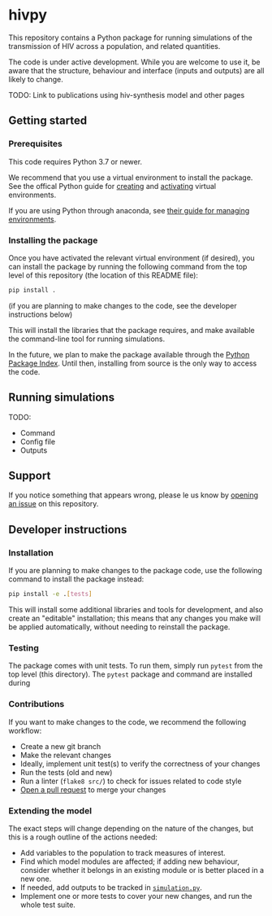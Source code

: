 # hivpy

This repository contains a Python package for running simulations
of the transmission of HIV across a population, and related quantities.

The code is under active development. While you are welcome to use it,
be aware that the structure, behaviour and interface (inputs and outputs)
are all likely to change.

TODO: Link to publications using hiv-synthesis model and other pages

## Getting started
### Prerequisites
This code requires Python 3.7 or newer.

We recommend that you use a virtual environment to install the package.
See the offical Python guide for [creating](https://packaging.python.org/en/latest/guides/installing-using-pip-and-virtual-environments/#creating-a-virtual-environment)
and [activating](https://packaging.python.org/en/latest/guides/installing-using-pip-and-virtual-environments/#activating-a-virtual-environment) virtual environments.

If you are using Python through anaconda, see
[their guide for managing environments](https://docs.conda.io/projects/conda/en/latest/user-guide/tasks/manage-environments.html).


### Installing the package
Once you have activated the relevant virtual environment (if desired),
you can install the package by running the following command
from the top level of this repository (the location of this README file):
```bash
pip install .
```
(if you are planning to make changes to the code, see the
developer instructions below)

This will install the libraries that the package requires, and make available
the command-line tool for running simulations.

In the future, we plan to make the package available through the
[Python Package Index](https://pypi.org/). Until then, installing from source
is the only way to access the code.

## Running simulations
TODO:
- Command
- Config file
- Outputs

## Support
If you notice something that appears wrong, please le us know by
[opening an issue](https://github.com/UCL/hivpy/issues/new/choose)
on this repository.

## Developer instructions
### Installation
If you are planning to make changes to the package code,
use the following command to install the package instead:
```bash
pip install -e .[tests]
```
This will install some additional libraries and tools for development, and also create an "editable" installation; this means that any changes you make will be applied automatically, without needing to reinstall the package.

### Testing
The package comes with unit tests. To run them, simply run
`pytest` from the top level (this directory). The `pytest` package and command are installed during 

### Contributions
If you want to make changes to the code, we recommend the following workflow:
- Create a new git branch
- Make the relevant changes
- Ideally, implement unit test(s) to verify the correctness of your changes
- Run the tests (old and new)
- Run a linter (`flake8 src/`) to check for issues related to code style
-  [Open a pull request](https://github.com/UCL/hivpy/compare) to merge your changes

### Extending the model
The exact steps will change depending on the nature of the changes,
but this is a rough outline of the actions needed:

- Add variables to the population to track measures of interest.
- Find which model modules are affected; if adding new behaviour, consider whether it belongs in an existing module or is better placed in a new one.
- If needed, add outputs to be tracked in [`simulation.py`](src/hivpy/simulation.py).
- Implement one or more tests to cover your new changes, and run the whole test suite.
